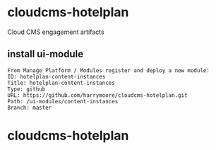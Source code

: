 # cloudcms-hotelplan
Cloud CMS engagement artifacts

## install ui-module
    From Manage Platform / Modules register and deploy a new module:
    ID: hotelplan-content-instances
    Title: hotelplan-content-instances
    Type: github
    URL: https://github.com/harrymoore/cloudcms-hotelplan.git
    Path: /ui-modules/content-instances
    Branch: master
# cloudcms-hotelplan
